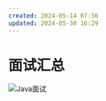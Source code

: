 ```yaml
---
created: 2024-05-14 07:56
updated: 2024-05-30 16:29
---
```

# 面试汇总

![Java面试](https://cdn.jsdelivr.net/gh/MrJackC/PicGoImages/other/202403131421895.png)